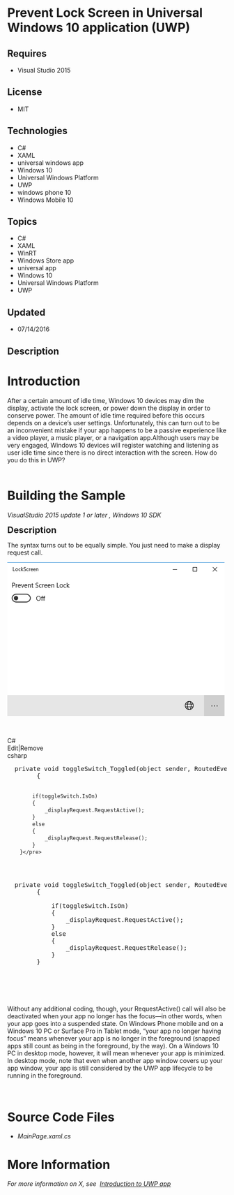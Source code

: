 # Prevent Lock Screen in Universal Windows 10 application (UWP)
## Requires
- Visual Studio 2015
## License
- MIT
## Technologies
- C#
- XAML
- universal windows app
- Windows 10
- Universal Windows Platform
- UWP
- windows phone 10
- Windows Mobile 10
## Topics
- C#
- XAML
- WinRT
- Windows Store app
- universal app
- Windows 10
- Universal Windows Platform
- UWP
## Updated
- 07/14/2016
## Description

<h1>Introduction</h1>
<p>After a certain amount of idle time, Windows 10 devices may dim the display, activate the lock screen, or power down the display in order to conserve power. The amount of idle time required before this occurs depends on a device&rsquo;s user settings. Unfortunately,
 this can turn out to be an inconvenient mistake if your app happens to be a passive experience like a video player, a music player, or a navigation app.Although users may be very engaged, Windows 10 devices will register watching and listening as user idle
 time since there is no direct interaction with the screen. How do you do this in UWP?&nbsp;<em><span><span><br>
</span></span><span><br>
</span></em></p>
<h1><span>Building the Sample</span></h1>
<p><em>VisualStudio 2015 update 1 or later , Windows 10 SDK</em></p>
<p><span style="font-size:20px; font-weight:bold">Description</span></p>
<p><span>The syntax turns out to be equally simple. You just need to make a display request</span><span>&nbsp;call.</span></p>
<p><img id="156499" src="156499-screenshot%20(69).png" alt="" width="499" height="352"></p>
<p>&nbsp;</p>
<div class="scriptcode">
<div class="pluginEditHolder" pluginCommand="mceScriptCode">
<div class="title"><span>C#</span></div>
<div class="pluginLinkHolder"><span class="pluginEditHolderLink">Edit</span>|<span class="pluginRemoveHolderLink">Remove</span></div>
<span class="hidden">csharp</span>
<pre class="hidden">  private void toggleSwitch_Toggled(object sender, RoutedEventArgs e)
        {

            if(toggleSwitch.IsOn)
            {
                _displayRequest.RequestActive();
            }
            else
            {
                _displayRequest.RequestRelease();
            }
        }</pre>
<div class="preview">
<pre class="csharp">&nbsp;&nbsp;<span class="cs__keyword">private</span>&nbsp;<span class="cs__keyword">void</span>&nbsp;toggleSwitch_Toggled(<span class="cs__keyword">object</span>&nbsp;sender,&nbsp;RoutedEventArgs&nbsp;e)&nbsp;
&nbsp;&nbsp;&nbsp;&nbsp;&nbsp;&nbsp;&nbsp;&nbsp;{&nbsp;
&nbsp;
&nbsp;&nbsp;&nbsp;&nbsp;&nbsp;&nbsp;&nbsp;&nbsp;&nbsp;&nbsp;&nbsp;&nbsp;<span class="cs__keyword">if</span>(toggleSwitch.IsOn)&nbsp;
&nbsp;&nbsp;&nbsp;&nbsp;&nbsp;&nbsp;&nbsp;&nbsp;&nbsp;&nbsp;&nbsp;&nbsp;{&nbsp;
&nbsp;&nbsp;&nbsp;&nbsp;&nbsp;&nbsp;&nbsp;&nbsp;&nbsp;&nbsp;&nbsp;&nbsp;&nbsp;&nbsp;&nbsp;&nbsp;_displayRequest.RequestActive();&nbsp;
&nbsp;&nbsp;&nbsp;&nbsp;&nbsp;&nbsp;&nbsp;&nbsp;&nbsp;&nbsp;&nbsp;&nbsp;}&nbsp;
&nbsp;&nbsp;&nbsp;&nbsp;&nbsp;&nbsp;&nbsp;&nbsp;&nbsp;&nbsp;&nbsp;&nbsp;<span class="cs__keyword">else</span>&nbsp;
&nbsp;&nbsp;&nbsp;&nbsp;&nbsp;&nbsp;&nbsp;&nbsp;&nbsp;&nbsp;&nbsp;&nbsp;{&nbsp;
&nbsp;&nbsp;&nbsp;&nbsp;&nbsp;&nbsp;&nbsp;&nbsp;&nbsp;&nbsp;&nbsp;&nbsp;&nbsp;&nbsp;&nbsp;&nbsp;_displayRequest.RequestRelease();&nbsp;
&nbsp;&nbsp;&nbsp;&nbsp;&nbsp;&nbsp;&nbsp;&nbsp;&nbsp;&nbsp;&nbsp;&nbsp;}&nbsp;
&nbsp;&nbsp;&nbsp;&nbsp;&nbsp;&nbsp;&nbsp;&nbsp;}</pre>
</div>
</div>
</div>
<div class="endscriptcode">&nbsp;</div>
<p><span>Without any additional coding, though, your&nbsp;</span><span>RequestActive()</span><span>&nbsp;call will also be deactivated when your app no longer has the focus&mdash;in other words, when your app goes into a suspended state. On Windows Phone mobile
 and on a Windows 10 PC or Surface Pro in Tablet mode, &ldquo;your app no longer having focus&rdquo; means whenever your app is no longer in the foreground (snapped apps still count as being in the foreground, by the way). On a Windows 10 PC in desktop mode,
 however, it will mean whenever your app is minimized. In desktop mode, note that even when another app window covers up your app window, your app is still considered by the UWP app lifecycle</span><span>&nbsp;to be running in the foreground.</span></p>
<p>&nbsp;</p>
<h1><span>Source Code Files</span></h1>
<ul>
<li><em>MainPage.xaml.cs</em> </li></ul>
<h1>More Information</h1>
<p><em>For more information on X, see&nbsp;&nbsp;<a title="Introduction to UWP app" href="https://msdn.microsoft.com/en-us/windows/uwp/layout/design-and-ui-intro" target="_blank">Introduction to UWP app</a></em></p>
